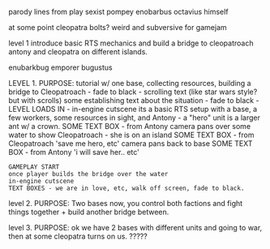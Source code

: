 parody lines from play
sexist pompey
enobarbus
octavius himself

at some point cleopatra bolts?
weird and subversive for gamejam

level 1
introduce basic RTS mechanics and build a bridge to cleopatroach
antony and cleopatra on different islands.

enubarkbug
emporer bugustus

LEVEL 1.
PURPOSE: tutorial w/ one base, collecting resources, building a bridge to Cleopatroach - fade to black -
scrolling text (like star wars style? but with scrolls)
some establishing text about the situation - fade to black -
LEVEL LOADS IN - in-engine cutscene
its a basic RTS setup with a base, a few workers, some resources in sight, and Antony - a "hero" unit is a larger ant w/ a crown.
SOME TEXT BOX - from Antony
camera pans over some water to show Cleopatroach - she is on an island
SOME TEXT BOX - from Cleopatroach 'save me hero, etc'
camera pans back to base
SOME TEXT BOX - from Antony 'i will save her.. etc'

    GAMEPLAY START
    once player builds the bridge over the water
    in-engine cutscene
    TEXT BOXES - we are in love, etc, walk off screen, fade to black.

level 2.
PURPOSE: Two bases now, you control both factions and fight things together + build another bridge between.

level 3.
PURPOSE: ok we have 2 bases with different units and going to war, then at some cleopatra turns on us. ?????
